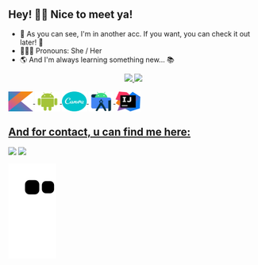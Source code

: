 ## Hey! 👋🏼 Nice to meet ya!

- 🥶 As you can see, I'm in another acc. If you want, you can check it out later! 🤭
- 👩🏻‍🦱 Pronouns: She / Her
- 🌎 And I'm always learning something new... 📚

<div align="center">

  <a href="https://github.com/brsnasc">
  
  <img width="48%" src="https://github-readme-stats.vercel.app/api?username=brsnasc&show_icons=true&theme=vue&include_all_commits=true&count_private=true"/>
  <img width="48%" src="https://github-readme-stats.vercel.app/api/top-langs/?username=brsnasc&layout=compact&langs_count=7&theme=vue"/>

</div>

<div style="display: inline_block"><br>
  <img align="center" alt="Bruna-Kotlin" height="40" width="50" src="https://raw.githubusercontent.com/brunasdev/brunasdev/1c8a8f78feb2f1db83952b70369d3d1c444aa7fa/Archives/Dev%20Icons/1-%20Kotlin.svg" />
  <img align="center" alt="Bruna-Android" height="40" width="50" src="https://raw.githubusercontent.com/brunasdev/brunasdev/1c8a8f78feb2f1db83952b70369d3d1c444aa7fa/Archives/Dev%20Icons/2-%20Android%20Robot.svg" />
  <img align="center" alt="Bruna-Canva" height="40" width="50" src="https://raw.githubusercontent.com/brunasdev/brunasdev/1c8a8f78feb2f1db83952b70369d3d1c444aa7fa/Archives/Dev%20Icons/3-%20Canva.svg" />
  <img align="center" alt="Bruna-Android Studio" height="40" width="50" src="https://raw.githubusercontent.com/brunasdev/brunasdev/1c8a8f78feb2f1db83952b70369d3d1c444aa7fa/Archives/Dev%20Icons/4-%20Android%20Studio%20-%20Logo.svg" />
  <img align="center" alt="Bruna-IntelliJ" height="40" width="50" src="https://raw.githubusercontent.com/brunasdev/brunasdev/1c8a8f78feb2f1db83952b70369d3d1c444aa7fa/Archives/Dev%20Icons/5-%20IntelliJ%20IDEA%20-%20Icon.svg" />
  
  </div>
  
  
  ## And for contact, u can find me here:
 
  
<div> 
  <a href="https://www.linkedin.com/in/brsnasilvac" target="_blank"><img src="https://img.shields.io/badge/-LinkedIn-%230077B5?style=for-the-badge&logo=linkedin&logoColor=white" target="_blank"></a> 
  <a href="https://instagram.com/brsnasc" target="_blank"><img src="https://img.shields.io/badge/-Instagram-%23E4405F?style=for-the-badge&logo=instagram&logoColor=white" target="_blank"></a> 
  
  ![Snake animation](https://github.com/brsnasc/brsnasc/blob/output/github-contribution-grid-snake.svg)
 
</div>
